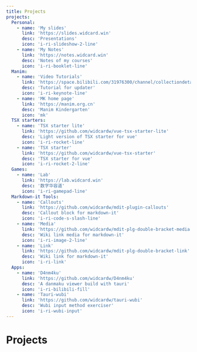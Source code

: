 ```yaml
---
title: Projects
projects:
  Personal:
    - name: 'My slides'
      link: 'https://slides.widcard.win'
      desc: 'Presentations'
      icon: 'i-ri-slideshow-2-line'
    - name: 'My Notes'
      link: 'https://notes.widcard.win'
      desc: 'Notes of my courses'
      icon: 'i-ri-booklet-line'
  Manim:
    - name: 'Video Tutorials'
      link: 'https://space.bilibili.com/31976300/channel/collectiondetail?sid=79029&ctype=0'
      desc: 'Tutorial for updater'
      icon: 'i-ri-keynote-line'
    - name: 'MK home page'
      link: 'https://manim.org.cn'
      desc: 'Manim Kindergarten'
      icon: 'mk'
  TSX starters:
    - name: 'TSX starter lite'
      link: 'https://github.com/widcardw/vue-tsx-starter-lite'
      desc: 'Light version of TSX starter for vue'
      icon: 'i-ri-rocket-line'
    - name: 'TSX starter'
      link: 'https://github.com/widcardw/vue-tsx-starter'
      desc: 'TSX starter for vue'
      icon: 'i-ri-rocket-2-line'
  Games:
    - name: 'Lab'
      link: 'https://lab.widcard.win'
      desc: '数字华容道'
      icon: 'i-ri-gamepad-line'
  Markdown-it Tools:
    - name: 'Callouts'
      link: 'https://github.com/widcardw/mdit-plugin-callouts'
      desc: 'Callout block for markdown-it'
      icon: 'i-ri-code-s-slash-line'
    - name: 'Media'
      link: 'https://github.com/widcardw/mdit-plg-double-bracket-media'
      desc: 'Wiki link media for markdown-it'
      icon: 'i-ri-image-2-line'
    - name: 'Link'
      link: 'https://github.com/widcardw/mdit-plg-double-bracket-link'
      desc: 'Wiki link for markdown-it'
      icon: 'i-ri-link'
  Apps:
    - name: 'D4nm4ku'
      link: 'https://github.com/widcardw/D4nm4ku'
      desc: 'A danmaku viewer build with tauri'
      icon: 'i-ri-bilibili-fill'
    - name: 'Tauri-wubi'
      link: 'https://github.com/widcardw/tauri-wubi'
      desc: 'Wubi input method exerciser'
      icon: 'i-ri-wubi-input'
---
```


# Projects

<ListProjects :projects="frontmatter.projects" />
